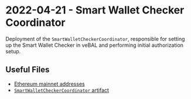 # 2022-04-21 - Smart Wallet Checker Coordinator

Deployment of the `SmartWalletCheckerCoordinator`, responsible for setting up the Smart Wallet Checker in veBAL and performing initial authorization setup.

## Useful Files

- [Ethereum mainnet addresses](./output/mainnet.json)
- [`SmartWalletCheckerCoordinator` artifact](./artifact/SmartWalletCheckerCoordinator.json)
